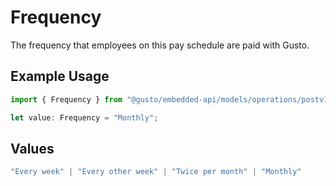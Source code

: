 # Frequency

The frequency that employees on this pay schedule are paid with Gusto.

## Example Usage

```typescript
import { Frequency } from "@gusto/embedded-api/models/operations/postv1companiescompanyidpayschedules.js";

let value: Frequency = "Monthly";
```

## Values

```typescript
"Every week" | "Every other week" | "Twice per month" | "Monthly"
```